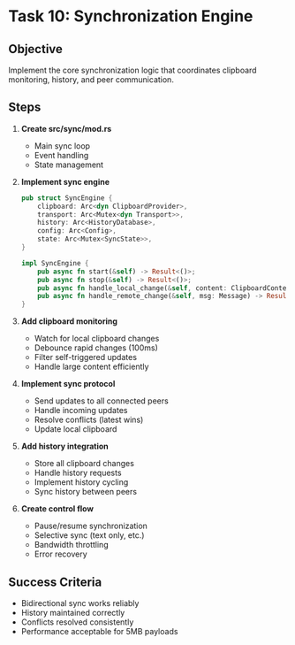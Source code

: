 # Task 10: Synchronization Engine

## Objective
Implement the core synchronization logic that coordinates clipboard monitoring, history, and peer communication.

## Steps

1. **Create src/sync/mod.rs**
   - Main sync loop
   - Event handling
   - State management

2. **Implement sync engine**
   ```rust
   pub struct SyncEngine {
       clipboard: Arc<dyn ClipboardProvider>,
       transport: Arc<Mutex<dyn Transport>>,
       history: Arc<HistoryDatabase>,
       config: Arc<Config>,
       state: Arc<Mutex<SyncState>>,
   }
   
   impl SyncEngine {
       pub async fn start(&self) -> Result<()>;
       pub async fn stop(&self) -> Result<()>;
       pub async fn handle_local_change(&self, content: ClipboardContent) -> Result<()>;
       pub async fn handle_remote_change(&self, msg: Message) -> Result<()>;
   }
   ```

3. **Add clipboard monitoring**
   - Watch for local clipboard changes
   - Debounce rapid changes (100ms)
   - Filter self-triggered updates
   - Handle large content efficiently

4. **Implement sync protocol**
   - Send updates to all connected peers
   - Handle incoming updates
   - Resolve conflicts (latest wins)
   - Update local clipboard

5. **Add history integration**
   - Store all clipboard changes
   - Handle history requests
   - Implement history cycling
   - Sync history between peers

6. **Create control flow**
   - Pause/resume synchronization
   - Selective sync (text only, etc.)
   - Bandwidth throttling
   - Error recovery

## Success Criteria
- Bidirectional sync works reliably
- History maintained correctly
- Conflicts resolved consistently
- Performance acceptable for 5MB payloads